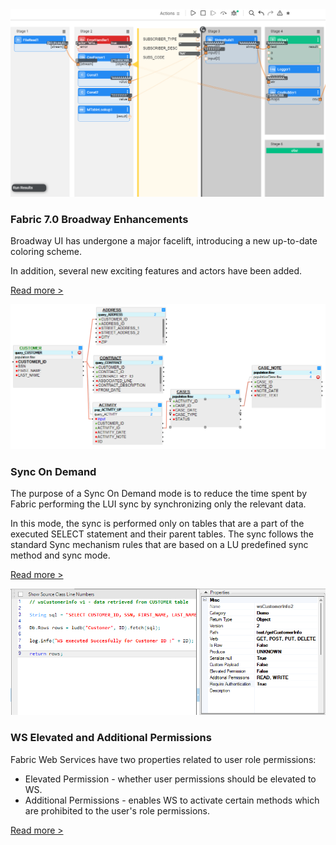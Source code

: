 <!--block-->

<img src="images/broadway_7_look.png" style="zoom:80%;" />

### Fabric 7.0 Broadway Enhancements

Broadway UI has undergone a major facelift, introducing a new up-to-date coloring scheme.

In addition, several new exciting features and actors have been added. 

[Read more >](20230329_fabric_7_broadway.md)

<!--block-->

![](images/sync_on_demand_ex1.png)

### Sync On Demand

The purpose of a Sync On Demand mode is to reduce the time spent by Fabric performing the LUI sync by synchronizing only the relevant data. 

In this mode, the sync is performed only on tables that are a part of the executed SELECT statement and their parent tables. The sync follows the standard Sync mechanism rules that are based on a LU predefined sync method and sync mode.

[Read more >](20230329_sync_on_demand.md)

<!--block-->

<img src="images/swagger_0.png" style="zoom:80%;" />

### WS Elevated and Additional Permissions

Fabric Web Services have two properties related to user role permissions:

* Elevated Permission - whether user permissions should be elevated to WS.
* Additional Permissions - enables WS to activate certain methods which are prohibited to the user's role permissions.

[Read more >](20220814_ws_permissions.md)

<!--block-->
